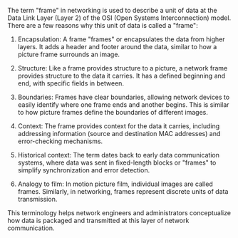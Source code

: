 The term "frame" in networking is used to describe a unit of data at the Data Link Layer (Layer 2) of the OSI (Open Systems Interconnection) model. There are a few reasons why this unit of data is called a "frame":

1. Encapsulation: A frame "frames" or encapsulates the data from higher layers. It adds a header and footer around the data, similar to how a picture frame surrounds an image.

2. Structure: Like a frame provides structure to a picture, a network frame provides structure to the data it carries. It has a defined beginning and end, with specific fields in between.

3. Boundaries: Frames have clear boundaries, allowing network devices to easily identify where one frame ends and another begins. This is similar to how picture frames define the boundaries of different images.

4. Context: The frame provides context for the data it carries, including addressing information (source and destination MAC addresses) and error-checking mechanisms.

5. Historical context: The term dates back to early data communication systems, where data was sent in fixed-length blocks or "frames" to simplify synchronization and error detection.

6. Analogy to film: In motion picture film, individual images are called frames. Similarly, in networking, frames represent discrete units of data transmission.

This terminology helps network engineers and administrators conceptualize how data is packaged and transmitted at this layer of network communication.
